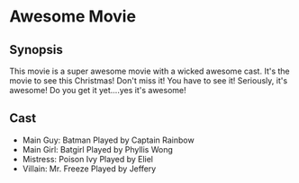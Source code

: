 # Awesome Movie

## Synopsis
This movie is a super awesome movie with a wicked awesome cast. It's the movie to see this Christmas! Don't miss it! You have to see it! Seriously, it's awesome! Do you get it yet....yes it's awesome!

## Cast
- Main Guy: Batman Played by Captain Rainbow
- Main Girl: Batgirl Played by Phyllis Wong
- Mistress: Poison Ivy Played by Eliel
- Villain: Mr. Freeze Played by Jeffery
